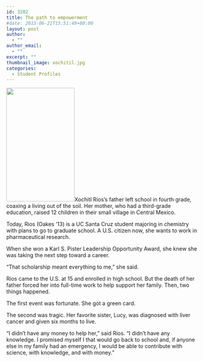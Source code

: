 ```yaml
---
id: 3202
title: The path to empowerment
#date: 2013-06-21T15:51:49+00:00
layout: post
author:
  - ""
author_email:
  - ""
excerpt: ""
thumbnail_image: xochitil.jpg
categories:
  - Student Profiles
---
```

<img class="alignright size-medium wp-image-3203" src="http://live-ucsc-giving.pantheonsite.io/wp-content/uploads/2017/09/xochitil-180x300.jpg" alt="" width="180" height="300" srcset="https://ucsc-giving.lndo.site/wp-content/uploads/2017/09/xochitil-180x300.jpg 180w, https://ucsc-giving.lndo.site/wp-content/uploads/2017/09/xochitil.jpg 297w" sizes="(max-width: 180px) 100vw, 180px" />Xochitl Rios&#8217;s father left school in fourth grade, coaxing a living out of the soil. Her mother, who had a third-grade education, raised 12 children in their small village in Central Mexico.

Today, Rios (Oakes &#8217;13) is a UC Santa Cruz student majoring in chemistry with plans to go to graduate school. A U.S. citizen now, she wants to work in pharmaceutical research.

When she won a Karl S. Pister Leadership Opportunity Award, she knew she was taking the next step toward a career.

&#8220;That scholarship meant everything to me,&#8221; she said.

Rios came to the U.S. at 15 and enrolled in high school. But the death of her father forced her into full-time work to help support her family. Then, two things happened.

The first event was fortunate. She got a green card.

The second was tragic. Her favorite sister, Lucy, was diagnosed with liver cancer and given six months to live.

&#8220;I didn&#8217;t have any money to help her,&#8221; said Rios. &#8220;I didn&#8217;t have any knowledge. I promised myself I that would go back to school and, if anyone else in my family had an emergency, I would be able to contribute with science, with knowledge, and with money.&#8221;
